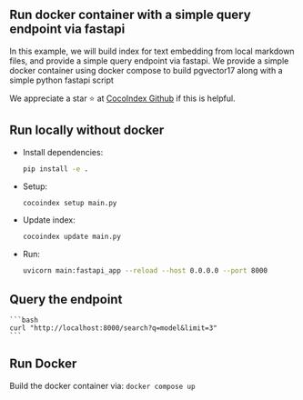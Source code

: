 ## Run docker container with a simple query endpoint via fastapi

In this example, we will build index for text embedding from local markdown files, and provide a simple query endpoint via fastapi.
We provide a simple docker container using docker compose to build pgvector17 along with a simple python fastapi script

We appreciate a star ⭐ at [CocoIndex Github](https://github.com/cocoindex-io/cocoindex) if this is helpful.


## Run locally without docker
- Install dependencies:

    ```bash
    pip install -e .
    ```

- Setup:

    ```bash
    cocoindex setup main.py
    ```

- Update index:

    ```bash
    cocoindex update main.py
    ```

- Run:

    ```bash
    uvicorn main:fastapi_app --reload --host 0.0.0.0 --port 8000
 
 ## Query the endpoint

    ```bash
    curl "http://localhost:8000/search?q=model&limit=3"
    ```


## Run Docker
Build the docker container via: 
```docker compose up```
